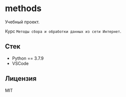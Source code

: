 # methods

Учебный проект.

Курс `Методы сбора и обработки данных из сети Интернет`.

## Стек

- Python == 3.7.9
- VSCode

## Лицензия

MIT
